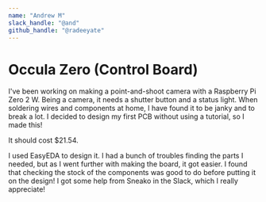 ```yaml
---
name: "Andrew M"
slack_handle: "@and"
github_handle: "@radeeyate"
---
```


# Occula Zero (Control Board)

I've been working on making a point-and-shoot camera with a Raspberry Pi Zero 2 W. Being a camera, it needs a shutter button and a status light. When soldering wires and components at home, I have found it to be janky and to break a lot. I decided to design my first PCB without using a tutorial, so I made this!

It should cost $21.54.

I used EasyEDA to design it. I had a bunch of troubles finding the parts I needed, but as I went further with making the board, it got easier. I found that checking the stock of the components was good to do before putting it on the design! I got some help from Sneako in the Slack, which I really appreciate!